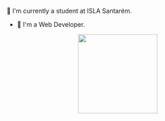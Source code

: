 🔭 I'm currently a student at ISLA Santarém.
- 🌱 I'm a Web Developer.
<div align="center">
  <a href="https://github.com/AndreAragaoSoftware">
  
  <img height="180em" src="https://github-readme-stats.vercel.app/api/top-langs/?username=AndreAragaoSoftware&layout=compact&langs_count=7&theme=dracula"/>
</div>
